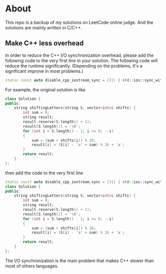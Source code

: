 # About

This repo is a backup of my solutions on LeetCode online judge. And the solutions are mainly written in C/C++.

## Make C++ less overhead

In order to reduce the C++ I/O synchronization overhead, please add the following code to the very first line in your solution. The following code will reduce the runtime significantly. (Depending on the problems, it's a significant improve in most problems.)

```C++
static const auto disable_cpp_iostream_sync = []() { std::ios::sync_with_stdio(false); std::cin.tie(nullptr); return 0; }();
```

For example, the original solution is like

```C++
class Solution {
public:
    string shiftingLetters(string S, vector<int>& shifts) {
        int sum = 0;
        string result;
        result.reserve(S.length() + 1);
        result[S.length()] = '\0';
        for (int i = S.length() - 1; i >= 0; --i)
        {
            sum = (sum + shifts[i]) % 26;
            result[i] = (S[i] - 'a' + sum) % 26 + 'a';
        }
        return result;
    }
};
```

then add the code to the very first line

```C++
static const auto disable_cpp_iostream_sync = []() { std::ios::sync_with_stdio(false); std::cin.tie(nullptr); return 0; }();
class Solution {
public:
    string shiftingLetters(string S, vector<int>& shifts) {
        int sum = 0;
        string result;
        result.reserve(S.length() + 1);
        result[S.length()] = '\0';
        for (int i = S.length() - 1; i >= 0; --i)
        {
            sum = (sum + shifts[i]) % 26;
            result[i] = (S[i] - 'a' + sum) % 26 + 'a';
        }
        return result;
    }
};
```

The I/O synchronization is the main problem that makes C++ slower than most of others languages.

